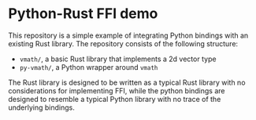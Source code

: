 # Python-Rust FFI demo

This repository is a simple example of integrating Python bindings with an existing Rust library. The repository consists of the following structure:

- `vmath/`, a basic Rust library that implements a 2d vector type
- `py-vmath/`, a Python wrapper around `vmath`

The Rust library is designed to be written as a typical Rust library with no considerations for implementing FFI, while the python bindings are designed to resemble a typical Python library with no trace of the underlying bindings.
